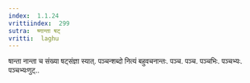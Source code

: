 ```yaml
---
index:  1.1.24
vrittiindex:  299
sutra:  ष्णान्ता षट्
vritti:  laghu 
---
```


षान्ता नान्ता च संख्या षट्संज्ञा स्यात्. पञ्चन्शब्दो नित्यं बहुवचनान्तः. पञ्च. पञ्च. पञ्चभिः. पञ्चभ्यः. पञ्चभ्यः&#x0923;ुट्..

